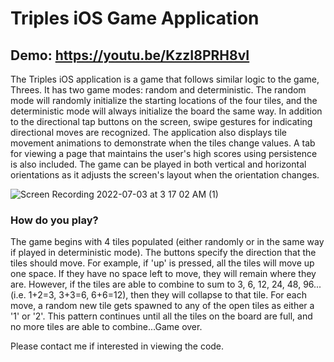 # Triples iOS Game Application
## Demo: https://youtu.be/KzzI8PRH8vI
The Triples iOS application is a game that follows similar logic to the game, Threes. It has two game modes: random and deterministic. The random mode will randomly initialize the starting locations of the four tiles, and the deterministic mode will always initialize the board the same way. In addition to the directional tap buttons on the screen, swipe gestures for indicating directional moves are recognized. The application also displays tile movement animations to demonstrate when the tiles change values. A tab for viewing a page that maintains the user's high scores using persistence is also included. The game can be played in both vertical and horizontal orientations as it adjusts the screen's layout when the orientation changes.

![Screen Recording 2022-07-03 at 3 17 02 AM (1)](https://user-images.githubusercontent.com/71235972/177029468-e4df055e-c301-4039-b9a5-70a9841301a9.gif)

### How do you play?

The game begins with 4 tiles populated (either randomly or in the same way if played in deterministic mode). The buttons specify the direction that the tiles should move. For example, if 'up' is pressed, all the tiles will move up one space. If they have no space left to move, they will remain where they are. However, if the tiles are able to combine to sum to 3, 6, 12, 24, 48, 96... (i.e. 1+2=3, 3+3=6, 6+6=12), then they will collapse to that tile. For each move, a random new tile gets spawned to any of the open tiles as either a '1' or '2'. This pattern continues until all the tiles on the board are full, and no more tiles are able to combine...Game over. 

Please contact me if interested in viewing the code.
